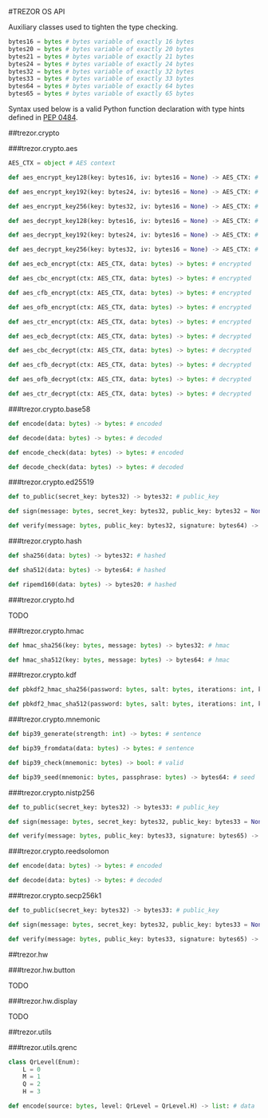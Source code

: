 #TREZOR OS API

Auxiliary classes used to tighten the type checking.

``` python
bytes16 = bytes # bytes variable of exactly 16 bytes
bytes20 = bytes # bytes variable of exactly 20 bytes
bytes21 = bytes # bytes variable of exactly 21 bytes
bytes24 = bytes # bytes variable of exactly 24 bytes
bytes32 = bytes # bytes variable of exactly 32 bytes
bytes33 = bytes # bytes variable of exactly 33 bytes
bytes64 = bytes # bytes variable of exactly 64 bytes
bytes65 = bytes # bytes variable of exactly 65 bytes
```

Syntax used below is a valid Python function declaration with type hints defined in [PEP 0484](https://www.python.org/dev/peps/pep-0484/).

##trezor.crypto

###trezor.crypto.aes

``` python
AES_CTX = object # AES context

def aes_encrypt_key128(key: bytes16, iv: bytes16 = None) -> AES_CTX: # context

def aes_encrypt_key192(key: bytes24, iv: bytes16 = None) -> AES_CTX: # context

def aes_encrypt_key256(key: bytes32, iv: bytes16 = None) -> AES_CTX: # context

def aes_decrypt_key128(key: bytes16, iv: bytes16 = None) -> AES_CTX: # context

def aes_decrypt_key192(key: bytes24, iv: bytes16 = None) -> AES_CTX: # context

def aes_decrypt_key256(key: bytes32, iv: bytes16 = None) -> AES_CTX: # context

def aes_ecb_encrypt(ctx: AES_CTX, data: bytes) -> bytes: # encrypted

def aes_cbc_encrypt(ctx: AES_CTX, data: bytes) -> bytes: # encrypted

def aes_cfb_encrypt(ctx: AES_CTX, data: bytes) -> bytes: # encrypted

def aes_ofb_encrypt(ctx: AES_CTX, data: bytes) -> bytes: # encrypted

def aes_ctr_encrypt(ctx: AES_CTX, data: bytes) -> bytes: # encrypted

def aes_ecb_decrypt(ctx: AES_CTX, data: bytes) -> bytes: # decrypted

def aes_cbc_decrypt(ctx: AES_CTX, data: bytes) -> bytes: # decrypted

def aes_cfb_decrypt(ctx: AES_CTX, data: bytes) -> bytes: # decrypted

def aes_ofb_decrypt(ctx: AES_CTX, data: bytes) -> bytes: # decrypted

def aes_ctr_decrypt(ctx: AES_CTX, data: bytes) -> bytes: # decrypted
```

###trezor.crypto.base58

``` python
def encode(data: bytes) -> bytes: # encoded

def decode(data: bytes) -> bytes: # decoded

def encode_check(data: bytes) -> bytes: # encoded

def decode_check(data: bytes) -> bytes: # decoded
```

###trezor.crypto.ed25519

``` python
def to_public(secret_key: bytes32) -> bytes32: # public_key

def sign(message: bytes, secret_key: bytes32, public_key: bytes32 = None) -> bytes64: # signature

def verify(message: bytes, public_key: bytes32, signature: bytes64) -> bool: # valid
```

###trezor.crypto.hash

``` python
def sha256(data: bytes) -> bytes32: # hashed

def sha512(data: bytes) -> bytes64: # hashed

def ripemd160(data: bytes) -> bytes20: # hashed
```

###trezor.crypto.hd

TODO

###trezor.crypto.hmac

``` python
def hmac_sha256(key: bytes, message: bytes) -> bytes32: # hmac

def hmac_sha512(key: bytes, message: bytes) -> bytes64: # hmac
```

###trezor.crypto.kdf

``` python
def pbkdf2_hmac_sha256(password: bytes, salt: bytes, iterations: int, keylen: int) -> bytes32: # key

def pbkdf2_hmac_sha512(password: bytes, salt: bytes, iterations: int, keylen: int) -> bytes32: # key
```

###trezor.crypto.mnemonic

``` python
def bip39_generate(strength: int) -> bytes: # sentence

def bip39_fromdata(data: bytes) -> bytes: # sentence

def bip39_check(mnemonic: bytes) -> bool: # valid

def bip39_seed(mnemonic: bytes, passphrase: bytes) -> bytes64: # seed
```

###trezor.crypto.nistp256

``` python
def to_public(secret_key: bytes32) -> bytes33: # public_key

def sign(message: bytes, secret_key: bytes32, public_key: bytes33 = None) -> bytes65: # signature

def verify(message: bytes, public_key: bytes33, signature: bytes65) -> bool: # valid
```

###trezor.crypto.reedsolomon

``` python
def encode(data: bytes) -> bytes: # encoded

def decode(data: bytes) -> bytes: # decoded
```

###trezor.crypto.secp256k1

``` python
def to_public(secret_key: bytes32) -> bytes33: # public_key

def sign(message: bytes, secret_key: bytes32, public_key: bytes33 = None) -> bytes65: # signature

def verify(message: bytes, public_key: bytes33, signature: bytes65) -> bool: # valid
```

##trezor.hw

###trezor.hw.button

TODO

###trezor.hw.display

TODO

##trezor.utils

###trezor.utils.qrenc

``` python
class QrLevel(Enum):
    L = 0
    M = 1
    Q = 2
    H = 3

def encode(source: bytes, level: QrLevel = QrLevel.H) -> list: # data
```
